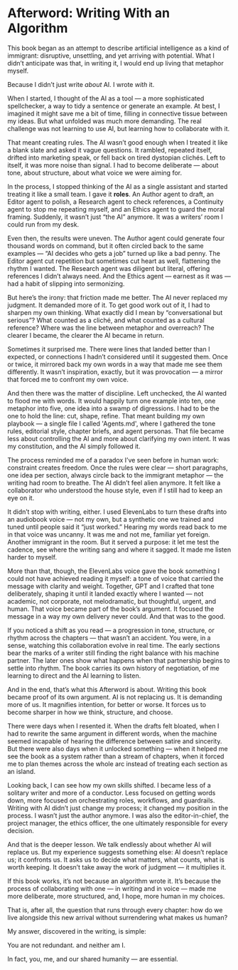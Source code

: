 # Afterword: Writing With an Algorithm

This book began as an attempt to describe artificial intelligence as a kind of immigrant: disruptive, unsettling, and yet arriving with potential. What I didn’t anticipate was that, in writing it, I would end up living that metaphor myself.

Because I didn’t just write *about* AI. I wrote *with* it.

When I started, I thought of the AI as a tool — a more sophisticated spellchecker, a way to tidy a sentence or generate an example. At best, I imagined it might save me a bit of time, filling in connective tissue between my ideas. But what unfolded was much more demanding. The real challenge was not learning to use AI, but learning how to collaborate with it.

That meant creating rules. The AI wasn’t good enough when I treated it like a blank slate and asked it vague questions. It rambled, repeated itself, drifted into marketing speak, or fell back on tired dystopian clichés. Left to itself, it was more noise than signal. I had to become deliberate — about tone, about structure, about what voice we were aiming for.

In the process, I stopped thinking of the AI as a single assistant and started treating it like a small team. I gave it **roles**. An Author agent to draft, an Editor agent to polish, a Research agent to check references, a Continuity agent to stop me repeating myself, and an Ethics agent to guard the moral framing. Suddenly, it wasn’t just “the AI” anymore. It was a writers’ room I could run from my desk.

Even then, the results were uneven. The Author agent could generate four thousand words on command, but it often circled back to the same examples — “AI decides who gets a job” turned up like a bad penny. The Editor agent cut repetition but sometimes cut heart as well, flattening the rhythm I wanted. The Research agent was diligent but literal, offering references I didn’t always need. And the Ethics agent — earnest as it was — had a habit of slipping into sermonizing.

But here’s the irony: that friction made me better. The AI never replaced my judgment. It demanded more of it. To get good work out of it, I had to sharpen my own thinking. What exactly did I mean by “conversational but serious”? What counted as a cliché, and what counted as a cultural reference? Where was the line between metaphor and overreach? The clearer I became, the clearer the AI became in return.

Sometimes it surprised me. There were lines that landed better than I expected, or connections I hadn’t considered until it suggested them. Once or twice, it mirrored back my own words in a way that made me see them differently. It wasn’t inspiration, exactly, but it was provocation — a mirror that forced me to confront my own voice.

And then there was the matter of discipline. Left unchecked, the AI wanted to flood me with words. It would happily turn one example into ten, one metaphor into five, one idea into a swamp of digressions. I had to be the one to hold the line: cut, shape, refine. That meant building my own playbook — a single file I called 'Agents.md', where I gathered the tone rules, editorial style, chapter briefs, and agent personas. That file became less about controlling the AI and more about clarifying my own intent. It was my constitution, and the AI simply followed it.

The process reminded me of a paradox I’ve seen before in human work: constraint creates freedom. Once the rules were clear — short paragraphs, one idea per section, always circle back to the immigrant metaphor — the writing had room to breathe. The AI didn’t feel alien anymore. It felt like a collaborator who understood the house style, even if I still had to keep an eye on it.

It didn’t stop with writing, either. I used ElevenLabs to turn these drafts into an audiobook voice — not my own, but a synthetic one we trained and tuned until people said it “just worked.” Hearing my words read back to me in that voice was uncanny. It was me and not me, familiar yet foreign. Another immigrant in the room. But it served a purpose: it let me test the cadence, see where the writing sang and where it sagged. It made me listen harder to myself.

More than that, though, the ElevenLabs voice gave the book something I could not have achieved reading it myself: a tone of voice that carried the message with clarity and weight. Together, GPT and I crafted that tone deliberately, shaping it until it landed exactly where I wanted — not academic, not corporate, not melodramatic, but thoughtful, urgent, and human. That voice became part of the book’s argument. It focused the message in a way my own delivery never could. And that was to the good.

If you noticed a shift as you read — a progression in tone, structure, or rhythm across the chapters — that wasn’t an accident. You were, in a sense, watching this collaboration evolve in real time. The early sections bear the marks of a writer still finding the right balance with his machine partner. The later ones show what happens when that partnership begins to settle into rhythm. The book carries its own history of negotiation, of me learning to direct and the AI learning to listen.

And in the end, that’s what this Afterword is about. Writing this book became proof of its own argument. AI is not replacing us. It is demanding more of us. It magnifies intention, for better or worse. It forces us to become sharper in how we think, structure, and choose.

There were days when I resented it. When the drafts felt bloated, when I had to rewrite the same argument in different words, when the machine seemed incapable of hearing the difference between satire and sincerity. But there were also days when it unlocked something — when it helped me see the book as a system rather than a stream of chapters, when it forced me to plan themes across the whole arc instead of treating each section as an island.

Looking back, I can see how my own skills shifted. I became less of a solitary writer and more of a conductor. Less focused on getting words down, more focused on orchestrating roles, workflows, and guardrails. Writing with AI didn’t just change my process; it changed my position in the process. I wasn’t just the author anymore. I was also the editor-in-chief, the project manager, the ethics officer, the one ultimately responsible for every decision.

And that is the deeper lesson. We talk endlessly about whether AI will replace us. But my experience suggests something else: AI doesn’t replace us; it confronts us. It asks us to decide what matters, what counts, what is worth keeping. It doesn’t take away the work of judgment — it multiplies it.

If this book works, it’s not because an algorithm wrote it. It’s because the process of collaborating with one — in writing and in voice — made me more deliberate, more structured, and, I hope, more human in my choices.

That is, after all, the question that runs through every chapter: how do we live alongside this new arrival without surrendering what makes us human?

My answer, discovered in the writing, is simple:

You are not redundant. and neither am I.

In fact, you, me, and our shared humanity — are essential.